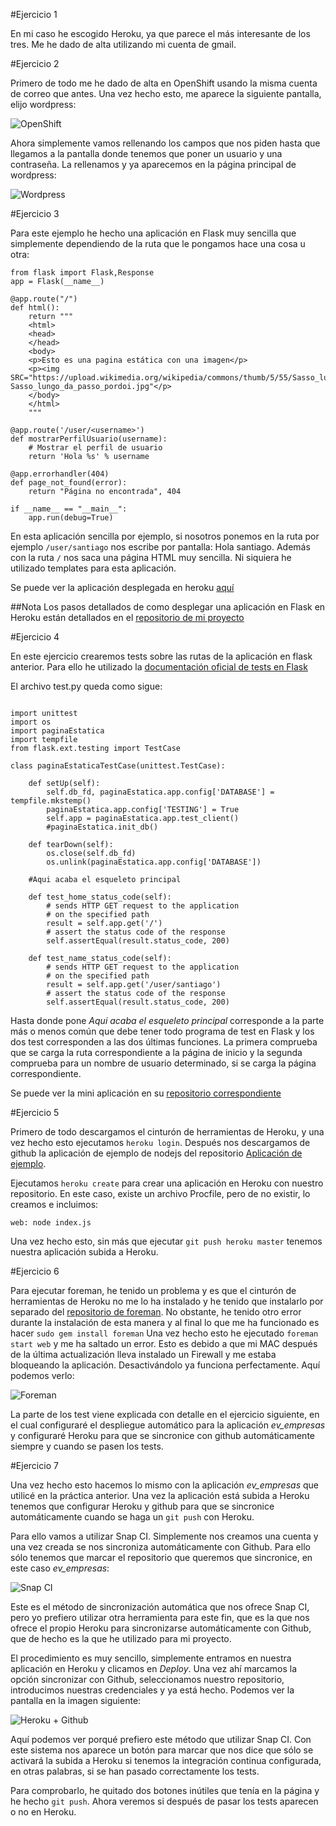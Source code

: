 #Ejercicio 1

En mi caso he escogido Heroku, ya que parece el más interesante de los tres. Me he dado de alta utilizando mi cuenta de gmail.

#Ejercicio 2

Primero de todo me he dado de alta en OpenShift usando la misma cuenta de correo que antes. Una vez hecho esto, me aparece la siguiente pantalla, elijo wordpress:

![OpenShift](http://i864.photobucket.com/albums/ab201/Santiago_de_Diego/OpenShift_zps32wpjaex.png)

Ahora simplemente vamos rellenando los campos que nos piden hasta que llegamos a la pantalla donde tenemos que poner un usuario y una contraseña. La rellenamos y ya aparecemos en la página principal de wordpress:

![Wordpress](http://i864.photobucket.com/albums/ab201/Santiago_de_Diego/Wordpress_zpsoum8ns6w.png)

#Ejercicio 3

Para este ejemplo he hecho una aplicación en Flask muy sencilla que simplemente dependiendo de la ruta que le pongamos hace una cosa u otra:

```
from flask import Flask,Response
app = Flask(__name__)

@app.route("/")
def html():
	return """
	<html>
	<head>
	</head>
	<body>
	<p>Esto es una pagina estática con una imagen</p>
	<p><img SRC="https://upload.wikimedia.org/wikipedia/commons/thumb/5/55/Sasso_lungo_da_passo_pordoi.jpg/270px-Sasso_lungo_da_passo_pordoi.jpg"</p>
	</body>
	</html>
	"""

@app.route('/user/<username>')
def mostrarPerfilUsuario(username):
    # Mostrar el perfil de usuario
    return 'Hola %s' % username

@app.errorhandler(404)
def page_not_found(error):
    return "Página no encontrada", 404

if __name__ == "__main__":
    app.run(debug=True)
```

En esta aplicación sencilla por ejemplo, si nosotros ponemos en la ruta por ejemplo `/user/santiago` nos escribe por pantalla: Hola santiago. Además con la ruta `/` nos saca una página HTML muy sencilla. Ni siquiera he utilizado templates para esta aplicación.


Se puede ver la aplicación desplegada en heroku [aquí](https://appbasicaflask.herokuapp.com)

##Nota
Los pasos detallados de como desplegar una aplicación en Flask en Heroku están detallados en el [repositorio de mi proyecto](https://github.com/santidediego/Landscapes/blob/master/README.md)

#Ejercicio 4

En este ejercicio crearemos tests sobre las rutas de la aplicación en flask anterior. Para ello he utilizado la [documentación oficial de tests en Flask](http://flask.pocoo.org/docs/0.10/testing/)

El archivo test.py queda como sigue:

```

import unittest
import os
import paginaEstatica
import tempfile
from flask.ext.testing import TestCase

class paginaEstaticaTestCase(unittest.TestCase):

    def setUp(self):
        self.db_fd, paginaEstatica.app.config['DATABASE'] = tempfile.mkstemp()
        paginaEstatica.app.config['TESTING'] = True
        self.app = paginaEstatica.app.test_client()
        #paginaEstatica.init_db()

    def tearDown(self):
        os.close(self.db_fd)
        os.unlink(paginaEstatica.app.config['DATABASE'])

    #Aqui acaba el esqueleto principal

    def test_home_status_code(self):
        # sends HTTP GET request to the application
        # on the specified path
        result = self.app.get('/')
        # assert the status code of the response
        self.assertEqual(result.status_code, 200)

    def test_name_status_code(self):
        # sends HTTP GET request to the application
        # on the specified path
        result = self.app.get('/user/santiago')
        # assert the status code of the response
        self.assertEqual(result.status_code, 200)
```

Hasta donde pone *Aqui acaba el esqueleto principal* corresponde a la parte más o menos común que debe tener todo programa de test en Flask y los dos test corresponden a las dos últimas funciones. La primera comprueba que se carga la ruta correspondiente a la página de inicio y la segunda comprueba para un nombre de usuario determinado, si se carga la página correspondiente.

Se puede ver la mini aplicación en su [repositorio correspondiente](https://github.com/santidediego/AppBasicaFlask)

#Ejercicio 5

Primero de todo descargamos el cinturón de herramientas de Heroku, y una vez hecho esto ejecutamos `heroku login`. Después nos descargamos de github la aplicación de ejemplo de nodejs del repositorio [Aplicación de ejemplo](git@github.com:heroku/node-js-getting-started.git).

Ejecutamos `heroku create` para crear una aplicación en Heroku con nuestro repositorio. En este caso, existe un archivo Procfile, pero de no existir, lo creamos e incluimos:

```
web: node index.js
```

Una vez hecho esto, sin más que ejecutar `git push heroku master` tenemos nuestra aplicación subida a Heroku.


#Ejercicio 6

Para ejecutar foreman, he tenido un problema y es que el cinturón de herramientas de Heroku no me lo ha instalado y he tenido que instalarlo por separado del [repositorio de foreman](https://github.com/ddollar/foreman). No obstante, he tenido otro error durante la instalación de esta manera y al final lo que me ha funcionado es hacer `sudo gem install foreman` Una vez hecho esto he ejecutado `foreman start web` y me ha saltado un error. Esto es debido a que mi MAC después de la última actualización lleva instalado un Firewall y me estaba bloqueando la aplicación. Desactivándolo ya funciona perfectamente. Aquí podemos verlo:

![Foreman](http://i864.photobucket.com/albums/ab201/Santiago_de_Diego/Foreman_zps0sxpjmqk.png)

La parte de los test viene explicada con detalle en el ejercicio siguiente, en el cual configuraré el despliegue automático para la aplicación *ev_empresas* y configuraré Heroku para que se sincronice con github automáticamente siempre y cuando se pasen los tests.

#Ejercicio 7

Una vez hecho esto hacemos lo mismo con la aplicación *ev_empresas* que utilicé en la práctica anterior. Una vez la aplicación está subida a Heroku tenemos que configurar Heroku y github para que se sincronice automáticamente cuando se haga un `git push` con Heroku.

Para ello vamos a utilizar Snap CI. Simplemente nos creamos una cuenta y una vez creada se nos sincroniza automáticamente con Github. Para ello sólo tenemos que marcar el repositorio que queremos que sincronice, en este caso *ev_empresas*:

![Snap CI](http://i864.photobucket.com/albums/ab201/Santiago_de_Diego/Snap%20CI_zpsbutgjcnp.png)

Este es el método de sincronización automática que nos ofrece Snap CI, pero yo prefiero utilizar otra herramienta para este fin, que es la que nos ofrece el propio Heroku para sincronizarse automáticamente con Github, que de hecho es la que he utilizado para mi proyecto.

El procedimiento es muy sencillo, simplemente entramos en nuestra aplicación en Heroku y clicamos en *Deploy*. Una vez ahí marcamos la opción sincronizar con Github, seleccionamos nuestro repositorio, introducimos nuestras credenciales y ya está hecho. Podemos ver la pantalla en la imagen siguiente:

![Heroku + Github](http://i864.photobucket.com/albums/ab201/Santiago_de_Diego/herokugithub%20node_zpst2wxclkd.png)

Aquí podemos ver porqué prefiero este método que utilizar Snap CI. Con este sistema nos aparece un botón para marcar que nos dice que sólo se activará la subida a Heroku si tenemos la integración continua configurada, en otras palabras, si se han pasado correctamente los tests.

Para comprobarlo, he quitado dos botones inútiles que tenía en la página y he hecho `git push`. Ahora veremos si después de pasar los tests aparecen o no en Heroku.